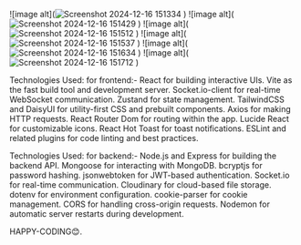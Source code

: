 ![image alt](![Screenshot 2024-12-16 151334](https://github.com/user-attachments/assets/497ccb07-5610-48e1-b832-37a0a19dd6da)
)
![image alt](![Screenshot 2024-12-16 151429](https://github.com/user-attachments/assets/ff22de35-8535-490d-8183-11ccc1a86e26)
)
![image alt](![Screenshot 2024-12-16 151512](https://github.com/user-attachments/assets/781cb678-06a8-46d2-90c8-1e15a114ef05)
)
![image alt](![Screenshot 2024-12-16 151537](https://github.com/user-attachments/assets/05b4d28a-9341-4188-9578-2d8a4b5e5444)
)
![image alt](![Screenshot 2024-12-16 151634](https://github.com/user-attachments/assets/5d81a33a-734d-4585-9fad-e3fefdd2c7fc)
)
![image alt](![Screenshot 2024-12-16 151712](https://github.com/user-attachments/assets/1a462c13-c054-411b-9411-ce1318aec593)
)

Technologies Used: for frontend:-
React for building interactive UIs.
Vite as the fast build tool and development server.
Socket.io-client for real-time WebSocket communication.
Zustand for state management.
TailwindCSS and DaisyUI for utility-first CSS and prebuilt components.
Axios for making HTTP requests.
React Router Dom for routing within the app.
Lucide React for customizable icons.
React Hot Toast for toast notifications.
ESLint and related plugins for code linting and best practices.

Technologies Used: for backend:-
Node.js and Express for building the backend API.
Mongoose for interacting with MongoDB.
bcryptjs for password hashing.
jsonwebtoken for JWT-based authentication.
Socket.io for real-time communication.
Cloudinary for cloud-based file storage.
dotenv for environment configuration.
cookie-parser for cookie management.
CORS for handling cross-origin requests.
Nodemon for automatic server restarts during development.

HAPPY-CODING😊.

